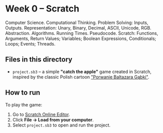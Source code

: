 # Week 0 – Scratch

Computer Science. Computational Thinking. Problem Solving: Inputs, Outputs. Representation: Unary, Binary, Decimal, ASCII, Unicode, RGB. Abstraction. Algorithms. Running Times. Pseudocode. Scratch: Functions, Arguments, Return Values; Variables; Boolean Expressions, Conditionals; Loops; Events; Threads.

## Files in this directory

- `project.sb3` – a simple **"catch the apple"** game created in Scratch, inspired by the classic Polish cartoon ["Porwanie Baltazara Gąbki"](https://en.wikipedia.org/wiki/The_Abduction_of_Balthazar_Sponge_(TV_series)).

## How to run

To play the game:
1. Go to [Scratch Online Editor](https://scratch.mit.edu/projects/editor/).
2. Click **File → Load from your computer**.
3. Select `project.sb3` to open and run the project.
